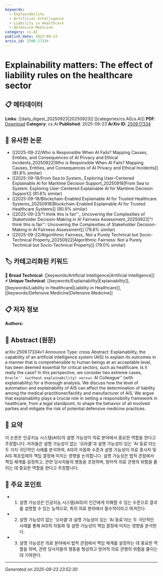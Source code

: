 ```yaml
---
keywords:
  - Explainability
  - Artificial Intelligence
  - Liability in Healthcare
  - Defensive Medicine
category: cs.AI
publish_date: 2025-09-23
arxiv_id: 2509.17334
---
```


<!-- KEYWORD_LINKING_METADATA:
{
  "processed_timestamp": "2025-09-23T23:52:30.735880",
  "vocabulary_version": "1.0",
  "selected_keywords": [
    "Explainability",
    "Artificial Intelligence",
    "Liability in Healthcare",
    "Defensive Medicine"
  ],
  "rejected_keywords": [],
  "similarity_scores": {
    "Explainability": 0.85,
    "Artificial Intelligence": 0.7,
    "Liability in Healthcare": 0.8,
    "Defensive Medicine": 0.75
  },
  "extraction_method": "AI_prompt_based",
  "budget_applied": true,
  "candidates_json": {
    "candidates": [
      {
        "surface": "Explainability",
        "canonical": "Explainability",
        "aliases": [
          "Interpretability"
        ],
        "category": "unique_technical",
        "rationale": "Explainability is crucial for understanding AI decisions in healthcare, impacting liability and behavior.",
        "novelty_score": 0.7,
        "connectivity_score": 0.75,
        "specificity_score": 0.8,
        "link_intent_score": 0.85
      },
      {
        "surface": "Artificial Intelligence System",
        "canonical": "Artificial Intelligence",
        "aliases": [
          "AI",
          "AIS"
        ],
        "category": "broad_technical",
        "rationale": "AI systems are central to the discussion of liability and explainability in healthcare.",
        "novelty_score": 0.55,
        "connectivity_score": 0.9,
        "specificity_score": 0.6,
        "link_intent_score": 0.7
      },
      {
        "surface": "Liability Rules",
        "canonical": "Liability in Healthcare",
        "aliases": [
          "Legal Responsibility"
        ],
        "category": "unique_technical",
        "rationale": "Liability rules are a key factor in how explainability affects healthcare practices.",
        "novelty_score": 0.65,
        "connectivity_score": 0.7,
        "specificity_score": 0.85,
        "link_intent_score": 0.8
      },
      {
        "surface": "Defensive Medicine",
        "canonical": "Defensive Medicine",
        "aliases": [
          "Risk-averse Practice"
        ],
        "category": "unique_technical",
        "rationale": "Defensive medicine is a potential outcome of liability and explainability issues in healthcare.",
        "novelty_score": 0.6,
        "connectivity_score": 0.65,
        "specificity_score": 0.8,
        "link_intent_score": 0.75
      }
    ],
    "ban_list_suggestions": [
      "Oracle",
      "AI Colleague"
    ]
  },
  "decisions": [
    {
      "candidate_surface": "Explainability",
      "resolved_canonical": "Explainability",
      "decision": "linked",
      "scores": {
        "novelty": 0.7,
        "connectivity": 0.75,
        "specificity": 0.8,
        "link_intent": 0.85
      }
    },
    {
      "candidate_surface": "Artificial Intelligence System",
      "resolved_canonical": "Artificial Intelligence",
      "decision": "linked",
      "scores": {
        "novelty": 0.55,
        "connectivity": 0.9,
        "specificity": 0.6,
        "link_intent": 0.7
      }
    },
    {
      "candidate_surface": "Liability Rules",
      "resolved_canonical": "Liability in Healthcare",
      "decision": "linked",
      "scores": {
        "novelty": 0.65,
        "connectivity": 0.7,
        "specificity": 0.85,
        "link_intent": 0.8
      }
    },
    {
      "candidate_surface": "Defensive Medicine",
      "resolved_canonical": "Defensive Medicine",
      "decision": "linked",
      "scores": {
        "novelty": 0.6,
        "connectivity": 0.65,
        "specificity": 0.8,
        "link_intent": 0.75
      }
    }
  ]
}
-->

# Explainability matters: The effect of liability rules on the healthcare sector

## 📋 메타데이터

**Links**: [[daily_digest_20250923|20250923]] [[categories/cs.AI|cs.AI]]
**PDF**: [Download](https://arxiv.org/pdf/2509.17334.pdf)
**Category**: cs.AI
**Published**: 2025-09-23
**ArXiv ID**: [2509.17334](https://arxiv.org/abs/2509.17334)

## 🔗 유사한 논문
- [[2025-09-22/Who is Responsible When AI Fails? Mapping Causes, Entities, and Consequences of AI Privacy and Ethical Incidents_20250922|Who is Responsible When AI Fails? Mapping Causes, Entities, and Consequences of AI Privacy and Ethical Incidents]] (81.8% similar)
- [[2025-09-18/From Sea to System_ Exploring User-Centered Explainable AI for Maritime Decision Support_20250918|From Sea to System: Exploring User-Centered Explainable AI for Maritime Decision Support]] (81.6% similar)
- [[2025-09-18/Blockchain-Enabled Explainable AI for Trusted Healthcare Systems_20250918|Blockchain-Enabled Explainable AI for Trusted Healthcare Systems]] (80.9% similar)
- [[2025-09-23/"I think this is fair''_ Uncovering the Complexities of Stakeholder Decision-Making in AI Fairness Assessment_20250923|"I think this is fair'': Uncovering the Complexities of Stakeholder Decision-Making in AI Fairness Assessment]] (79.6% similar)
- [[2025-09-22/Algorithmic Fairness_ Not a Purely Technical but Socio-Technical Property_20250922|Algorithmic Fairness: Not a Purely Technical but Socio-Technical Property]] (79.0% similar)

## 🏷️ 카테고리화된 키워드
**🧠 Broad Technical**: [[keywords/Artificial Intelligence|Artificial Intelligence]]
**⚡ Unique Technical**: [[keywords/Explainability|Explainability]], [[keywords/Liability in Healthcare|Liability in Healthcare]], [[keywords/Defensive Medicine|Defensive Medicine]]

## 📋 저자 정보

**Authors:** 

## 📄 Abstract (원문)

arXiv:2509.17334v1 Announce Type: cross 
Abstract: Explainability, the capability of an artificial intelligence system (AIS) to explain its outcomes in a manner that is comprehensible to human beings at an acceptable level, has been deemed essential for critical sectors, such as healthcare. Is it really the case? In this perspective, we consider two extreme cases, ``Oracle'' (without explainability) versus ``AI Colleague'' (with explainability) for a thorough analysis. We discuss how the level of automation and explainability of AIS can affect the determination of liability among the medical practitioner/facility and manufacturer of AIS. We argue that explainability plays a crucial role in setting a responsibility framework in healthcare, from a legal standpoint, to shape the behavior of all involved parties and mitigate the risk of potential defensive medicine practices.

## 📝 요약

이 논문은 인공지능 시스템(AIS)의 설명 가능성이 의료 분야에서 중요한 역할을 한다고 주장합니다. 저자들은 설명 가능성이 없는 '오라클'과 설명 가능성이 있는 'AI 동료'라는 두 가지 극단적인 사례를 분석하여, AIS의 자동화 수준과 설명 가능성이 의료 종사자 및 AIS 제조업체의 책임 결정에 미치는 영향을 논의합니다. 설명 가능성은 법적 관점에서 책임 체계를 설정하고, 관련 당사자들의 행동을 조정하며, 방어적 의료 관행의 위험을 줄이는 데 중요한 역할을 한다고 주장합니다.

## 🎯 주요 포인트

- 1. 설명 가능성은 인공지능 시스템(AIS)이 인간에게 이해할 수 있는 수준으로 결과를 설명할 수 있는 능력으로, 특히 의료 분야에서 필수적이라고 여겨진다.
- 2. 설명 가능성이 없는 '오라클'과 설명 가능성이 있는 'AI 동료'라는 두 극단적인 사례를 통해 AIS의 자동화 및 설명 가능성이 책임 결정에 미치는 영향을 분석한다.
- 3. 설명 가능성은 의료 분야에서 법적 관점에서 책임 체계를 설정하는 데 중요한 역할을 하며, 관련 당사자들의 행동을 형성하고 방어적 의료 관행의 위험을 줄이는 데 기여한다.


---

*Generated on 2025-09-23 23:52:30*